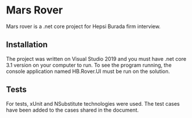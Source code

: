 # Mars Rover

Mars rover is a .net core project for Hepsi Burada firm interview.

## Installation

The project was written on Visual Studio 2019 and you must have .net core 3.1 version on your computer to run. To see the program running, the console application named HB.Rover.UI must be run on the solution.

## Tests

For tests, xUnit and NSubstitute technologies were used. The test cases have been added to the cases shared in the document.
